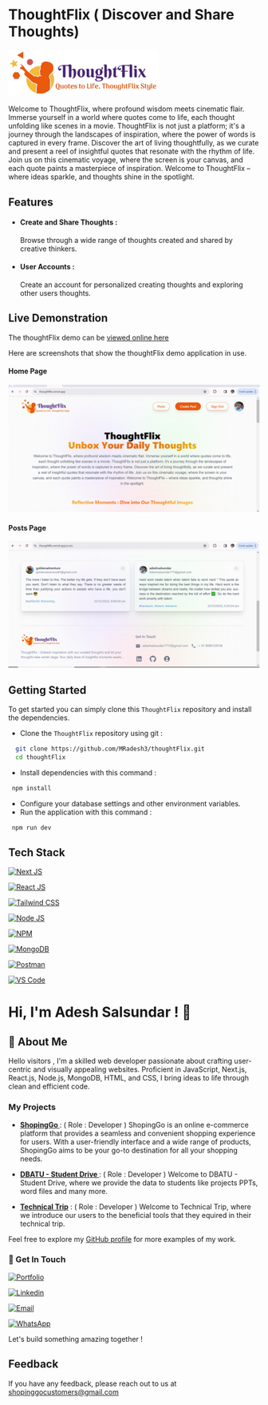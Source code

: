 # ThoughtFlix ( Discover and Share Thoughts)

<img src="./public/assets/images/thoughtflix.png" alt="Logo" width="300">

Welcome to ThoughtFlix, where profound wisdom meets cinematic flair. Immerse yourself in a world where quotes come to life, each thought unfolding like scenes in a movie. ThoughtFlix is not just a platform; it's a journey through the landscapes of inspiration, where the power of words is captured in every frame. Discover the art of living thoughtfully, as we curate and present a reel of insightful quotes that resonate with the rhythm of life. Join us on this cinematic voyage, where the screen is your canvas, and each quote paints a masterpiece of inspiration. Welcome to ThoughtFlix – where ideas sparkle, and thoughts shine in the spotlight.

## Features

- #### Create and Share Thoughts :
  Browse through a wide range of thoughts created and shared by creative thinkers.
- #### User Accounts :
  Create an account for personalized creating thoughts and exploring other users thoughts.

## Live Demonstration

The thoughtFlix demo can be [viewed online here](https://thoughtflix.vercel.app/)

Here are screenshots that show the thoughtFlix demo application in use.

#### Home Page

![Home Page](./public/assets/screenshots/home.png?raw=true "Optional Title")

#### Posts Page

![Posts Page](./public/assets/screenshots/posts.png?raw=true "Optional Title")

## Getting Started

To get started you can simply clone this `ThoughtFlix` repository and install the dependencies.

- Clone the `ThoughtFlix` repository using git :

```bash
  git clone https://github.com/MRadesh3/thoughtFlix.git
  cd thoughtFlix
```

- Install dependencies with this command :

```bash
 npm install
```

- Configure your database settings and other environment variables.
- Run the application with this command :

```bash
 npm run dev
```

## Tech Stack

[![Next JS](https://img.shields.io/badge/next%20js-000000?style=for-the-badge&logo=nextdotjs&logoColor=white)](https://vercel.com/)

[![React JS](https://img.shields.io/badge/React-20232A?style=for-the-badge&logo=react&logoColor=61DAFB)](https://react.dev/)

[![Tailwind CSS](https://img.shields.io/badge/Tailwind_CSS-38B2AC?style=for-the-badge&logo=tailwind-css&logoColor=white)](https://tailwindcss.com/)

[![Node JS](https://img.shields.io/badge/Node%20js-339933?style=for-the-badge&logo=nodedotjs&logoColor=white)](https://nodejs.org/en)

[![NPM](https://img.shields.io/badge/npm-CB3837?style=for-the-badge&logo=npm&logoColor=white)](https://www.npmjs.com/)

[![MongoDB](https://img.shields.io/badge/MongoDB-4EA94B?style=for-the-badge&logo=mongodb&logoColor=white)](https://www.mongodb.com/)

[![Postman](https://img.shields.io/badge/Postman-FF6C37?style=for-the-badge&logo=Postman&logoColor=white)](https://www.postman.com/)

[![VS Code](https://img.shields.io/badge/VSCode-0078D4?style=for-the-badge&logo=visual%20studio%20code&logoColor=white)](https://code.visualstudio.com/)

# Hi, I'm Adesh Salsundar ! 👋

## 🚀 About Me

Hello visitors , I'm a skilled web developer passionate about crafting user-centric and visually appealing websites. Proficient in JavaScript, Next.js, React.js, Node.js, MongoDB, HTML, and CSS, I bring ideas to life through clean and efficient code.

### My Projects

- **[ShopingGo ](https://shopinggo.vercel.app/)** : ( Role : Developer ) ShopingGo is an online e-commerce platform that provides a seamless and convenient shopping experience for users. With a user-friendly interface and a wide range of products, ShopingGo aims to be your go-to destination for all your shopping needs.

- **[DBATU - Student Drive ](https://mradesh3.github.io/DBATU-Student-Drive/)** : ( Role : Developer ) Welcome to DBATU - Student Drive, where we provide the data to students like projects PPTs, word files and many more.

- **[Technical Trip](https://mradesh3.github.io/DBATU-Student-Drive/)** : ( Role : Developer ) Welcome to Technical Trip, where we introduce our users to the beneficial tools that they equired in their technical trip.

Feel free to explore my [GitHub profile](https://github.com/MRadesh3) for more examples of my work.

### 🔗 Get In Touch

[![Portfolio](https://img.shields.io/badge/my_portfolio-000?style=for-the-badge&logo=ko-fi&logoColor=white)](https://katherineoelsner.com/)

[![Linkedin](https://img.shields.io/badge/linkedin-0A66C2?style=for-the-badge&logo=linkedin&logoColor=white)](https://www.linkedin.com/in/adesh-salsundar-a73b4121a/)

[![Email](https://img.shields.io/badge/Gmail-D14836?style=for-the-badge&logo=gmail&logoColor=white)](mailto:adeshsalsundar1713@gmail.com)

[![WhatsApp](https://img.shields.io/badge/WhatsApp-25D366?style=for-the-badge&logo=whatsapp&logoColor=white)](https://wa.me/8080120538?text=Welcome%20to%20thoughtFlix)

Let's build something amazing together !

## Feedback

If you have any feedback, please reach out to us at shopinggocustomers@gmail.com
